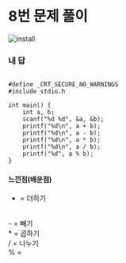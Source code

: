 # 8번 문제 풀이
![install](https://user-images.githubusercontent.com/81015704/118236464-121d3280-b4d1-11eb-8dd1-c2723ec3277a.png)

### 내 답
<pre><code>
#define _CRT_SECURE_NO_WARNINGS
#include stdio.h

int main() {
	int a, b;
	scanf("%d %d", &a, &b);
	printf("%d\n", a + b);
	printf("%d\n", a - b);
	printf("%d\n", a * b);
	printf("%d\n", a / b);
	printf("%d", a % b);
}
</code></pre>


#### 느낀점(배운점)
+ = 더하기
<br>
- = 빼기
<br>
* = 곱하기
<br>
/ = 나누기
<br>
% = 
